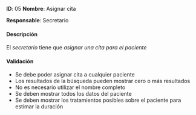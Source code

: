 **ID**: 05
**Nombre**: Asignar cita

**Responsable**: Secretario

#### Descripción

El *secretario* tiene que *asignar una cita para el paciente*

#### Validación

* Se debe poder asignar cita a cualquier paciente
* Los resultados de la búsqueda pueden mostrar cero o más resultados
* No es necesario utilizar el nombre completo
* Se deben mostrar todos los datos del paciente
* Se deben mostrar los tratamientos posibles sobre el paciente para estimar la duración
